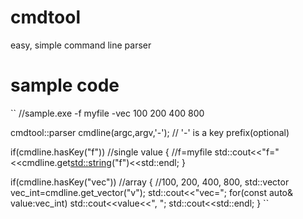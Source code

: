 # cmdtool
easy, simple command line parser

# sample code

``
//sample.exe -f myfile -vec 100 200 400 800

cmdtool::parser cmdline(argc,argv,'-'); // '-' is a key prefix(optional)

if(cmdline.hasKey("f")) //single value
{
  //f=myfile
  std::cout<<"f="<<cmdline.get<std::string>("f")<<std::endl;
}

if(cmdline.hasKey("vec")) //array
{
  //100, 200, 400, 800,
  std::vector<int> vec_int=cmdline.get_vector<int>("v");
  std::cout<<"vec=";
  for(const auto& value:vec_int)
    std::cout<<value<<", ";
  std::cout<<std::endl;
}
``
